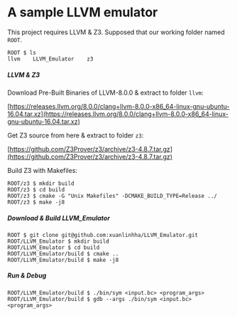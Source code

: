 # A sample LLVM emulator

This project requires LLVM & Z3. Supposed that our working folder named `ROOT`.

```
ROOT $ ls
llvm    LLVM_Emulator    z3
```

##### LLVM & Z3

Download Pre-Built Binaries of LLVM-8.0.0 & extract to folder `llvm`:

[https://releases.llvm.org/8.0.0/clang+llvm-8.0.0-x86_64-linux-gnu-ubuntu-16.04.tar.xz](https://releases.llvm.org/8.0.0/clang+llvm-8.0.0-x86_64-linux-gnu-ubuntu-16.04.tar.xz)


Get Z3 source from here & extract to folder `z3`:

[https://github.com/Z3Prover/z3/archive/z3-4.8.7.tar.gz](https://github.com/Z3Prover/z3/archive/z3-4.8.7.tar.gz)

Build Z3 with Makefiles:

```
ROOT/z3 $ mkdir build
ROOT/z3 $ cd build
ROOT/z3 $ cmake -G "Unix Makefiles" -DCMAKE_BUILD_TYPE=Release ../
ROOT/z3 $ make -j8
```

##### Download & Build LLVM_Emulator

```
ROOT $ git clone git@github.com:xuanlinhha/LLVM_Emulator.git
ROOT/LLVM_Emulator $ mkdir build
ROOT/LLVM_Emulator $ cd build
ROOT/LLVM_Emulator/build $ cmake ..
ROOT/LLVM_Emulator/build $ make -j8
```

##### Run & Debug

```
ROOT/LLVM_Emulator/build $ ./bin/sym <input.bc> <program_args>
ROOT/LLVM_Emulator/build $ gdb --args ./bin/sym <input.bc> <program_args>
```
